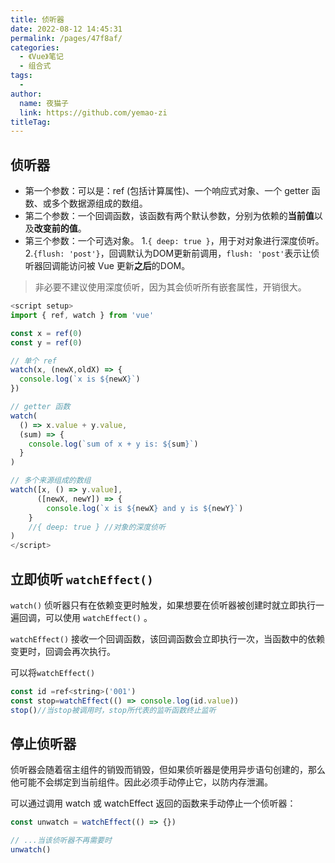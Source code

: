 ```yaml
---
title: 侦听器
date: 2022-08-12 14:45:31
permalink: /pages/47f8af/
categories:
  - 《Vue》笔记
  - 组合式
tags:
  - 
author: 
  name: 夜猫子
  link: https://github.com/yemao-zi
titleTag: 
---
```

## 侦听器

- 第一个参数：可以是：ref (包括计算属性)、一个响应式对象、一个 getter 函数、或多个数据源组成的数组。
- 第二个参数：一个回调函数，该函数有两个默认参数，分别为依赖的**当前值**以及**改变前的值**。
- 第三个参数：一个可选对象。
 1.`{ deep: true }`，用于对对象进行深度侦听。
  2.`{flush: 'post'}`，回调默认为DOM更新前调用，`flush: 'post'`表示让侦听器回调能访问被 Vue 更新**之后**的DOM。

> 非必要不建议使用深度侦听，因为其会侦听所有嵌套属性，开销很大。

~~~js
<script setup>
import { ref, watch } from 'vue'

const x = ref(0)
const y = ref(0)

// 单个 ref
watch(x, (newX,oldX) => {
  console.log(`x is ${newX}`)
})

// getter 函数
watch(
  () => x.value + y.value,
  (sum) => {
    console.log(`sum of x + y is: ${sum}`)
  }
)

// 多个来源组成的数组
watch([x, () => y.value], 
      ([newX, newY]) => {
  		console.log(`x is ${newX} and y is ${newY}`)
	}
	//{ deep: true } //对象的深度侦听
)
</script>
~~~

## 立即侦听 `watchEffect()` 

`watch()` 侦听器只有在依赖变更时触发，如果想要在侦听器被创建时就立即执行一遍回调，可以使用 `watchEffect()` 。

`watchEffect()` 接收一个回调函数，该回调函数会立即执行一次，当函数中的依赖变更时，回调会再次执行。

可以将`watchEffect()` 

~~~js
const id =ref<string>('001')
const stop=watchEffect(() => console.log(id.value))
stop()//当stop被调用时，stop所代表的监听函数终止监听
~~~

## 停止侦听器

侦听器会随着宿主组件的销毁而销毁，但如果侦听器是使用异步语句创建的，那么他可能不会绑定到当前组件。因此必须手动停止它，以防内存泄漏。

可以通过调用 watch 或 watchEffect 返回的函数来手动停止一个侦听器：

~~~js
const unwatch = watchEffect(() => {})

// ...当该侦听器不再需要时
unwatch()
~~~

